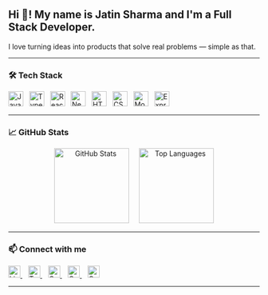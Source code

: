 <h2 align="left">Hi 👋! My name is Jatin Sharma and I'm a Full Stack Developer.</h2>

I love turning ideas into products that solve real problems — simple as that.

---

### 🛠️ Tech Stack

<p align="left">
  <img src="https://cdn.jsdelivr.net/gh/devicons/devicon/icons/javascript/javascript-original.svg" width="30px" alt="JavaScript" />
  &nbsp;
  <img src="https://cdn.jsdelivr.net/gh/devicons/devicon/icons/typescript/typescript-original.svg" width="30px" alt="TypeScript" />
  &nbsp;
  <img src="https://cdn.jsdelivr.net/gh/devicons/devicon/icons/react/react-original.svg" width="30px" alt="React" />
  &nbsp;
  <img src="https://cdn.jsdelivr.net/gh/devicons/devicon/icons/nextjs/nextjs-original.svg" width="30px" alt="Next.js" />
  &nbsp;
  <img src="https://cdn.jsdelivr.net/gh/devicons/devicon/icons/html5/html5-original.svg" width="30px" alt="HTML5" />
  &nbsp;
  <img src="https://cdn.jsdelivr.net/gh/devicons/devicon/icons/css3/css3-original.svg" width="30px" alt="CSS3" />
  &nbsp;
  <img src="https://cdn.jsdelivr.net/gh/devicons/devicon/icons/mongodb/mongodb-original.svg" width="30px" alt="MongoDB" />
  &nbsp;
  <img src="https://cdn.jsdelivr.net/gh/devicons/devicon/icons/express/express-original.svg" width="30px" alt="Express" />
</p>

---

### 📈 GitHub Stats

<div align="center">
  <img src="https://github-readme-stats.vercel.app/api?username=iamj3&show_icons=true&include_all_commits=true&count_private=true&theme=dracula" height="150" alt="GitHub Stats" />
  &nbsp;&nbsp;&nbsp;
  <img src="https://github-readme-stats.vercel.app/api/top-langs/?username=iamj3&layout=compact&theme=dracula" height="150" alt="Top Languages" />
</div>

---

### 📫 Connect with me

<p align="left">
  <a href="https://www.linkedin.com/in/jatin-sharma69/" target="_blank">
    <img src="https://raw.githubusercontent.com/maurodesouza/profile-readme-generator/master/src/assets/icons/social/linkedin/default.svg" height="24px" alt="LinkedIn" />
  </a>
  &nbsp;&nbsp;
  <a href="https://twitter.com/Nitaj333" target="_blank">
    <img src="https://raw.githubusercontent.com/maurodesouza/profile-readme-generator/master/src/assets/icons/social/twitter/default.svg" height="24px" alt="Twitter" />
  </a>
  &nbsp;&nbsp;
  <a href="mailto:jatinsharma.techy@gmail.com" target="_blank">
    <img src="https://raw.githubusercontent.com/maurodesouza/profile-readme-generator/master/src/assets/icons/social/gmail/default.svg" height="24px" alt="Gmail" />
  </a>
   &nbsp;&nbsp;
  <a href="https://discord.com/channels/nitaj.0" target="_blank">
    <img src="https://raw.githubusercontent.com/maurodesouza/profile-readme-generator/master/src/assets/icons/social/discord/default.svg" height="24px" alt="Gmail" />
  </a>
   &nbsp;&nbsp;
  <a href="https://www.instagram.com/nitajvarma3?igsh=MTJ2MjBhZjV3b2p5dg==" target="_blank">
    <img src="https://raw.githubusercontent.com/maurodesouza/profile-readme-generator/master/src/assets/icons/social/instagram/default.svg" height="24px" alt="Gmail" />
  </a>
</p>

---

<br clear="both">

